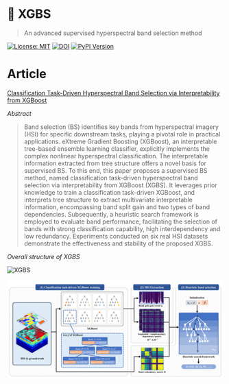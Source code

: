 # 🌳 XGBS
> An advanced supervised hyperspectral band selection method

[![License: MIT](https://img.shields.io/badge/License-MIT-yellow.svg)](https://opensource.org/licenses/MIT) [![DOI](https://zenodo.org/badge/DOI/10.5281/zenodo.1234567.svg)](https://doi.org/10.1109/JSTARS.2025.3572278) [![PyPI Version](https://img.shields.io/pypi/v/your-package-name.svg)](https://pypi.org/project/your-package-name/)


# Article
[Classification Task-Driven Hyperspectral Band Selection via Interpretability from XGBoost](https://ieeexplore.ieee.org/document/11008687)

*Abstract*
> Band selection (BS) identifies key bands from hyperspectral imagery (HSI) for specific downstream tasks, playing a pivotal role in practical applications. eXtreme Gradient Boosting (XGBoost), an interpretable tree-based ensemble learning classifier, explicitly implements the complex nonlinear hyperspectral classification. The interpretable information extracted from tree structure offers a novel basis for supervised BS. To this end, this paper proposes a supervised BS method, named classification task-driven hyperspectral band selection via interpretability from XGBoost (XGBS). It leverages prior knowledge to train a classification task-driven XGBoost, and interprets tree structure to extract multivariate interpretable information, encompassing band split gain and two types of band dependencies. Subsequently, a heuristic search framework is employed to evaluate band performance, facilitating the selection of bands with strong classification capability, high interdependency and low redundancy. Experiments conducted on six real HSI datasets demonstrate the effectiveness and stability of the proposed XGBS.

*Overall structure of XGBS*

![XGBS](images/xgbs-overall-structure.png.png)

![SSANet-BS](images/xgbs-overall-structure.png "SSANet-BS")
